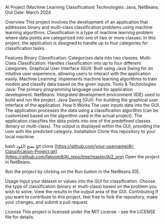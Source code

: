 AI Project (Machine Learning Classification)
Technologies: Java, NetBeans, GUI
Date: March 2024

Overview
This project involves the development of an application that addresses binary and multi-class classification problems using machine learning algorithms. Classification is a type of machine learning problem where data points are categorized into one of two or more classes. In this project, the application is designed to handle up to four categories for classification tasks.

Features
Binary Classification: Categorizes data into two classes.
Multi-Class Classification: Handles classification into up to four different categories.
Graphical User Interface (GUI): Built using Java Swing for an intuitive user experience, allowing users to interact with the application easily.
Machine Learning: Implements machine learning algorithms to train models and classify data based on the given inputs.
Tools & Technologies
Java: The primary programming language used for application development.
NetBeans: Integrated development environment (IDE) used to build and run the project.
Java Swing (GUI): For building the graphical user interface of the application.
How It Works
The user inputs data into the GUI.
The application processes the data using a classification algorithm (can be customized based on the algorithm used in the actual project).
The application classifies the data points into one of the predefined classes (binary or multi-class).
The output is displayed within the GUI, providing the user with the predicted category.
Installation
Clone this repository to your local machine:

bash
نسخ الكود
git clone [https://github.com/your-username/AI-Classification-Project.git](https://github.com/fatoom9/AI_repo/tree/master/Ai2_pro)
Open the project in NetBeans.

Run the project by clicking on the Run button in the NetBeans IDE.

Usage
Input your dataset or values into the GUI for classification.
Choose the type of classification (binary or multi-class) based on the problem you wish to solve.
View the results in the output area of the GUI.
Contributing
If you want to contribute to this project, feel free to fork the repository, make your changes, and submit a pull request.

License
This project is licensed under the MIT License - see the LICENSE file for details.
